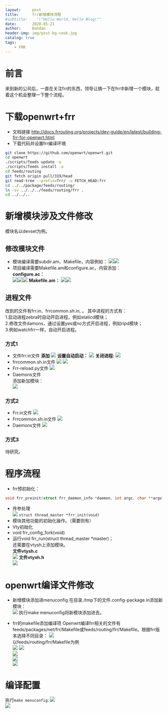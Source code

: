 ```yaml
---
layout:     post
title:      frr新增模块流程
#subtitle:    "\"Hello World, Hello Blog\""
date:       2020-05-21
author:     Dandan
header-img: img/post-bg-cook.jpg
catalog: true
tags:
    - FRR
---
```

# 前言
来到新的公司后，一直在关注frr的东西，领导让搞一下在frr中新增一个模块，趁着这个机会整理一下整个流程。

# 下载openwrt+frr
- 文档链接
  <http://docs.frrouting.org/projects/dev-guide/en/latest/building-frr-for-openwrt.html>
- 下载代码并设置frr编译环境
```bash
git clone https://github.com/openwrt/openwrt.git
cd openwrt
./scripts/feeds update -a
./scripts/feeds install -a
cd feeds/routing
git fetch origin pull/319/head
git read-tree --prefix=frr/ -u FETCH_HEAD:frr
cd ../../package/feeds/routing/
ln -sv ../../../feeds/routing/frr .
cd ../../..
```  

# 新增模块涉及文件修改
模块名以devset为例。
## 修改模块文件
- 模块编译需要subdir.am、Makefile，内容例如：
![](/img/frr/devset_subdir_am.jpg)![](/img/frr/devset_mkfile.jpg)
- 项目编译需要Makefile.am和configure.ac，内容添加：  
  **configure.ac：**  
  ![](/img/frr/devset_configure_ac1.jpg)![](/img/frr/devset_configure_ac2.jpg)![](/img/frr/devset_configure_ac3.jpg)
**Makefile.am：**
![](/img/frr/devset_conpile_mkfile_am1.jpg)![](/img/frr/devset_conpile_mkfile_am2.jpg)

## 进程文件
改到的文件有frr.in、frrcommon.sh.in, 。
其中进程的方式有：  
1.启动进程zebra时自动开启进程，例如staticd模块；  
2.修改文件damons，通过设置yes或no方式开启进程，例如ripd模块；  
3.例如watchfrr一样，自动开启进程。
### 方式1
- 文件frr.in文件
**添加**
![](/img/frr/dev_frr_in.jpg)
**设置自动启动：**
![](/img/frr/devset_auto_start.jpg)
**关闭进程:**
![](/img/frr/devset_frrin_stop.jpg)
- frrcommon.sh.in文件
 ![](/img/frr/devset_frrcommon_in.jpg) ![](/img/frr/devset_frrcommon_in2.jpg)  
- Frr-reload.py文件
  ![](/img/frr/devset_frr_reload_py.jpg) 
- Daemons文件  
  添加新加模块：  
    ![](/img/frr/devset_daemon.jpg) 

### 方式2
- Frr.in文件
  ![](/img/frr/dev_frr_in.jpg)
- Frrcommon.sh.in文件
 ![](/img/frr/devset_frrcommon_in.jpg)
- Daemons文件
![](/img/frr/devset2_daemon.jpg)

### 方式3  
待研究。

# 程序流程
- frr预初始化：
```c
void frr_preinit(struct frr_daemon_info *daemon, int argc, char **argv)；
```
- 传参处理  
  ![](/img/frr/devset_src_arg.jpg)
  `struct thread_master *frr_init(void)`
- 模块其他功能的初始化操作。（需要则有）  
- Vty初始化
- void frr_config_fork(void)  
-  运行void frr_run(struct thread_master *master)；  
还需要在vtysh上添加模块。  
**文件vtysh.c**  
    ![](/img/frr/devset_vtysh_c.jpg)
**文件vtysh.h**  
 ![](/img/frr/devset_vtysh_h.jpg) 

# openwrt编译文件修改
-  新增模块添加进menuconfig
   在目录./tmp下的文件.config-package.in添加新模块：    
   ![](/img/frr/devset_config_pkage.jpg) 
   执行make menuconfig将新模块添加进去。  

-  frr的makefile添加编译项
Openwrt编译frr相关的文件有feeds/packages/net/frr/Makefile或feeds/routing/frr/Makefile。根据frr版本选择不同目录：
   ![](/img/frr/devset_openwrt_frr_mk.jpg)   
以feeds/routing/frr/Makefile为例  
   ![](/img/frr/devset_feeds_mk1.jpg) 
   ![](/img/frr/devset_feeds_mk2.jpg)   
   ![](/img/frr/devset_feeds_mk3.jpg)    
   ![](/img/frr/devset_feeds_mk4.jpg)   
   ![](/img/frr/devset_feeds_mk5.jpg)   

# 编译配置
执行`make menuconfig`:
   ![](/img/frr/devset_menuconfig1.jpg)  
   ![](/img/frr/devset_menuconfig2.jpg)  

